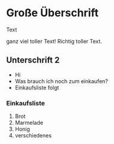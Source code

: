 # Große Überschrift
Text

ganz viel toller Text! Richtig toller Text.

## Unterschrift 2

- Hi
- Was brauch ich noch zum einkaufen?
- Einkaufsliste folgt

### Einkaufsliste

1. Brot
1. Marmelade
1. Honig
2. verschiedenes
